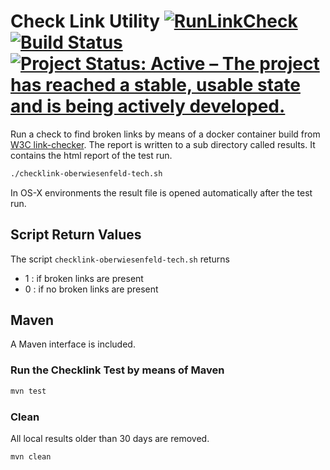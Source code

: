 # Check Link Utility [![RunLinkCheck](https://github.com/oberwiesenfeld/checklink-oberwiesenfeld-tech/actions/workflows/blank.yml/badge.svg)](https://github.com/oberwiesenfeld/checklink-oberwiesenfeld-tech/actions/workflows/blank.yml)  [![Build Status](https://travis-ci.org/oberwiesenfeld/checklink-oberwiesenfeld-tech.png)](https://travis-ci.org/oberwiesenfeld/checklink-oberwiesenfeld-tech) [![Project Status: Active – The project has reached a stable, usable state and is being actively developed.](https://www.repostatus.org/badges/latest/active.svg)](https://www.repostatus.org/#active)

Run a check to find broken links by means of a docker container build from [W3C link-checker](https://github.com/w3c/link-checker).
The report is written to a sub directory called results. It contains the html report of the test run.

```bash
./checklink-oberwiesenfeld-tech.sh
```

In OS-X environments the result file is opened automatically after the test run.

## Script Return Values

The script `checklink-oberwiesenfeld-tech.sh` returns 
- 1 : if broken links are present
- 0 : if no broken links are present

## Maven 

A Maven interface is included.

### Run the Checklink Test by means of Maven
```bash
mvn test
```

### Clean 
All local results older than 30 days are removed. 
```bash
mvn clean
```
